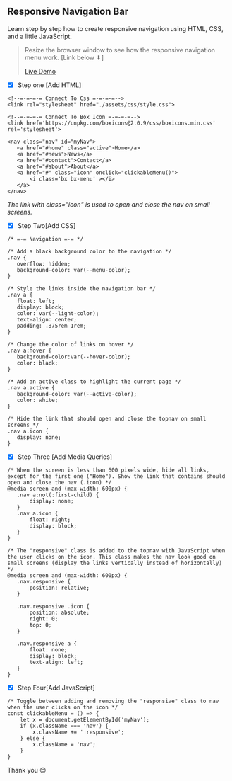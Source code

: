 ## Responsive Navigation Bar
Learn step by step how to create responsive navigation using HTML, CSS, and a little JavaScript.

> Resize the browser window to see how the responsive navigation menu work. [Link below ⬇]
> 
> [Live Demo](https://clickable-menu.netlify.app/)

 - [x] Step one [Add HTML]
 ```
<!--=-=-=-= Connect To Css =-=-=-=-->
<link rel="stylesheet" href="./assets/css/style.css">

<!--=-=-=-= Connect To Box Icon =-=-=-=-->
<link href='https://unpkg.com/boxicons@2.0.9/css/boxicons.min.css' rel='stylesheet'>

<nav class="nav" id="myNav">
	<a href="#home" class="active">Home</a>
	<a href="#news">News</a>
	<a href="#contact">Contact</a>
	<a href="#about">About</a>
	<a href="#" class="icon" onclick="clickableMenu()">
		<i class='bx bx-menu' ></i>
	</a>
</nav>
```
*The link with class="icon" is used to open and close the nav on small screens.*
 - [x] Step Two[Add CSS]
 ```
 /* =-= Navigation =-= */
 
 /* Add a black background color to the navigation */
.nav {
	overflow: hidden;
	background-color: var(--menu-color);
}

/* Style the links inside the navigation bar */
.nav a {
	float: left;
	display: block;
	color: var(--light-color);
	text-align: center;
	padding: .875rem 1rem;
}

/* Change the color of links on hover */
.nav a:hover {
	background-color:var(--hover-color);
	color: black;
}

/* Add an active class to highlight the current page */
.nav a.active {
	background-color: var(--active-color);
	color: white;
}

/* Hide the link that should open and close the topnav on small screens */
.nav a.icon {
	display: none;
}
 ```
  - [x] Step Three [Add Media Queries]
 
 ```
 /* When the screen is less than 600 pixels wide, hide all links, except for the first one ("Home"). Show the link that contains should open and close the nav (.icon) */
 @media screen and (max-width: 600px) {
	.nav a:not(:first-child) {
		display: none;
	}
	.nav a.icon {
		float: right;
		display: block;
	}
}

/* The "responsive" class is added to the topnav with JavaScript when the user clicks on the icon. This class makes the nav look good on small screens (display the links vertically instead of horizontally) */
@media screen and (max-width: 600px) {
	.nav.responsive {
		position: relative;
	}

	.nav.responsive .icon {
		position: absolute;
		right: 0;
		top: 0;
	}

	.nav.responsive a {
		float: none;
		display: block;
		text-align: left;
	}
}
 ```
 - [x] Step Four[Add JavaScript]
```
/* Toggle between adding and removing the "responsive" class to nav when the user clicks on the icon */
const clickableMenu = () => {
	let x = document.getElementById('myNav');
	if (x.className === 'nav') {
		x.className += ' responsive';
	} else {
		x.className = 'nav';
	}
}
``` 
Thank you 😊
